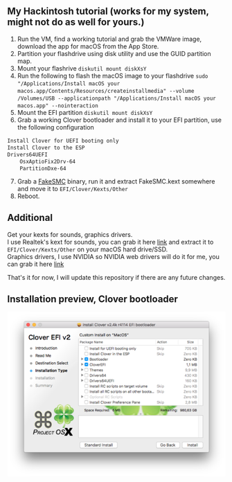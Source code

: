 ## My Hackintosh tutorial (works for my system, might not do as well for yours.)

1. Run the VM, find a working tutorial and grab the VMWare image, download the app for macOS from the App Store.
2. Partition your flashdrive using disk utility and use the GUID partition map. 
3. Mount your flashrive `diskutil mount diskXsY`
4. Run the following to flash the macOS image to your flashdrive `sudo "/Applications/Install macOS your macos.app/Contents/Resources/createinstallmedia" --volume  /Volumes/USB --applicationpath "/Applications/Install macOS your macos.app" --nointeraction`
5. Mount the EFI partition `diskutil mount diskXsY`
6. Grab a working Clover bootloader and install it to your EFI partition, use the following configuration <br />
```
Install Clover for UEFI booting only
Install Clover to the ESP
Drivers64UEFI
    OsxAptioFix2Drv-64
    PartitionDxe-64
```
7. Grab a [FakeSMC](https://github.com/kozlek/HWSensors/releases) binary, run it and extract FakeSMC.kext somewhere and move it to `EFI/Clover/Kexts/Other`
8. Reboot.

## Additional
Get your kexts for sounds, graphics drivers. <br />
I use Realtek's kext for sounds, you can grab it here [link](https://bitbucket.org/RehabMan/os-x-realtek-network/downloads/) and extract it to `EFI/Clover/Kexts/Other` on your macOS hard drive/SSD. <br />
Graphics drivers, I use NVIDIA so NVIDIA web drivers will do it for me, you can grab it here [link](https://www.insanelymac.com/forum/topic/324195-nvidia-web-driver-updates-for-macos-high-sierra-update-04252018/) <br />

That's it for now, I will update this repository if there are any future changes.

## Installation preview, Clover bootloader <br />

![img1](https://raw.githubusercontent.com/Vixtron/hackintosh/master/clover1.png)
